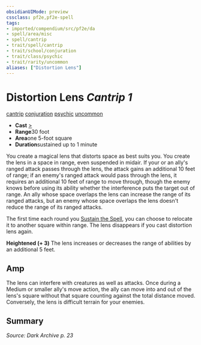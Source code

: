 ```yaml
---
obsidianUIMode: preview
cssclass: pf2e,pf2e-spell
tags:
- imported/compendium/src/pf2e/da
- spell/area/misc
- spell/cantrip
- trait/spell/cantrip
- trait/school/conjuration
- trait/class/psychic
- trait/rarity/uncommon
aliases: ["Distortion Lens"]
---
```

# Distortion Lens *Cantrip 1*   
[cantrip](cantrip.md)  [conjuration](conjuration.md)  [psychic](rules/traits/psychic-da.md)  [uncommon](uncommon.md)  

- **Cast** [>](chapter-9-playing-the-game.md#Actions "Single Action") 
- **Range**30 foot
- **Area**one 5-foot square
- **Duration**sustained up to 1 minute

You create a magical lens that distorts space as best suits you. You create the lens in a space in range, even suspended in midair. If your or an ally's ranged attack passes through the lens, the attack gains an additional 10 feet of range; if an enemy's ranged attack would pass through the lens, it requires an additional 10 feet of range to move through, though the enemy knows before using its ability whether the interference puts the target out of range. An ally whose space overlaps the lens can increase the range of its ranged attacks, but an enemy whose space overlaps the lens doesn't reduce the range of its ranged attacks.

The first time each round you [Sustain the Spell](sustain-a-spell.md), you can choose to relocate it to another square within range. The lens disappears if you cast distortion lens again.

**Heightened (+ 3)** The lens increases or decreases the range of abilities by an additional 5 feet.

## Amp

The lens can interfere with creatures as well as attacks. Once during a Medium or smaller ally's move action, the ally can move into and out of the lens's square without that square counting against the total distance moved. Conversely, the lens is difficult terrain for your enemies.

## Summary

*Source: Dark Archive p. 23*